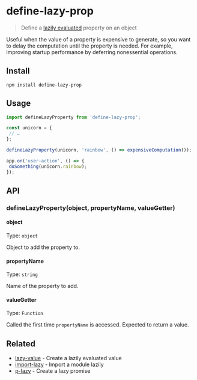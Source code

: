 # define-lazy-prop

> Define a [lazily evaluated](https://en.wikipedia.org/wiki/Lazy_evaluation) property on an object

Useful when the value of a property is expensive to generate, so you want to delay the computation until the property is needed. For example, improving startup performance by deferring nonessential operations.

## Install

```
npm install define-lazy-prop
```

## Usage

```js
import defineLazyProperty from 'define-lazy-prop';

const unicorn = {
 // …
};

defineLazyProperty(unicorn, 'rainbow', () => expensiveComputation());

app.on('user-action', () => {
 doSomething(unicorn.rainbow);
});
```

## API

### defineLazyProperty(object, propertyName, valueGetter)

#### object

Type: `object`

Object to add the property to.

#### propertyName

Type: `string`

Name of the property to add.

#### valueGetter

Type: `Function`

Called the first time `propertyName` is accessed. Expected to return a value.

## Related

- [lazy-value](https://github.com/sindresorhus/lazy-value) - Create a lazily evaluated value
- [import-lazy](https://github.com/sindresorhus/import-lazy) - Import a module lazily
- [p-lazy](https://github.com/sindresorhus/p-lazy) - Create a lazy promise
